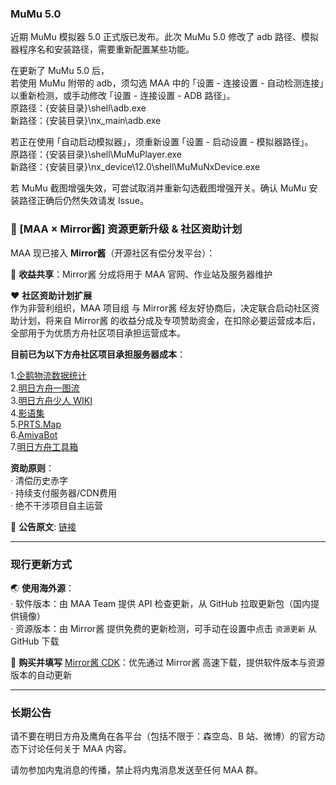 ### MuMu 5.0

近期 MuMu 模拟器 5.0 正式版已发布。此次 MuMu 5.0 修改了 adb 路径、模拟器程序名和安装路径，需要重新配置某些功能。

在更新了 MuMu 5.0 后，  
若使用 MuMu 附带的 adb，须勾选 MAA 中的 ｢设置 - 连接设置 - 自动检测连接｣ 以重新检测，或手动修改 ｢设置 - 连接设置 - ADB 路径｣。  
原路径：{安装目录}\shell\adb.exe  
新路径：{安装目录}\nx_main\adb.exe

若正在使用 ｢自动启动模拟器｣，须重新设置 ｢设置 - 启动设置 - 模拟器路径｣。  
原路径：{安装目录}\shell\MuMuPlayer.exe  
新路径：{安装目录}\nx_device\12.0\shell\MuMuNxDevice.exe

若 MuMu 截图增强失效，可尝试取消并重新勾选截图增强开关。确认 MuMu 安装路径正确后仍然失效请发 Issue。

### 📢 [MAA × Mirror酱] 资源更新升级 & 社区资助计划

MAA 现已接入 **Mirror酱**（开源社区有偿分发平台）：

🤝 **收益共享**：Mirror酱 分成将用于 MAA 官网、作业站及服务器维护

❤️ **社区资助计划扩展**  
作为非营利组织，MAA 项目组 与 Mirror酱 经友好协商后，决定联合启动社区资助计划，将来自 Mirror酱 的收益分成及专项赞助资金，在扣除必要运营成本后，全部用于为优质方舟社区项目承担运营成本。

**目前已为以下方舟社区项目承担服务器成本**：

1.[企鹅物流数据统计](https://penguin-stats.cn/)  
2.[明日方舟一图流](https://ark.yituliu.cn/)  
3.[明日方舟少人 WIKI](https://wiki.arkrec.com/)  
4.[影语集](https://arkrog.com/)  
5.[PRTS.Map](https://map.ark-nights.com/)  
6.[AmiyaBot](https://www.amiyabot.com/)  
7.[明日方舟工具箱](https://arkntools.app/)

**资助原则**：  
· 清偿历史赤字  
· 持续支付服务器/CDN费用  
· 绝不干涉项目自主运营

📜 **公告原文**: [链接](https://github.com/MaaAssistantArknights/MaaAssistantArknights/issues/12328)

----

### 现行更新方式

🌏 **使用海外源**：  
· 软件版本：由 MAA Team 提供 API 检查更新，从 GitHub 拉取更新包（国内提供镜像）  
· 资源版本：由 Mirror酱 提供免费的更新检测，可手动在设置中点击 `资源更新` 从 GitHub 下载

🔑 **购买并填写** [Mirror酱 CDK](https://mirrorchyan.com/?source=maa-anno)：优先通过 Mirror酱 高速下载，提供软件版本与资源版本的自动更新

----

### 长期公告

请不要在明日方舟及鹰角在各平台（包括不限于：森空岛、B 站、微博）的官方动态下讨论任何关于 MAA 内容。  

请勿参加内鬼消息的传播，禁止将内鬼消息发送至任何 MAA 群。
